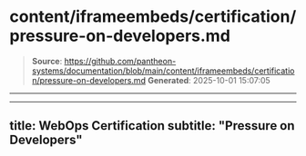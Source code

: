 # content/iframeembeds/certification/pressure-on-developers.md

> **Source**: https://github.com/pantheon-systems/documentation/blob/main/content/iframeembeds/certification/pressure-on-developers.md
> **Generated**: 2025-10-01 15:07:05

---

---
title: WebOps Certification
subtitle: "Pressure on Developers"
---

<Partial file="certification-guide/pressure-on-developers.md" />
